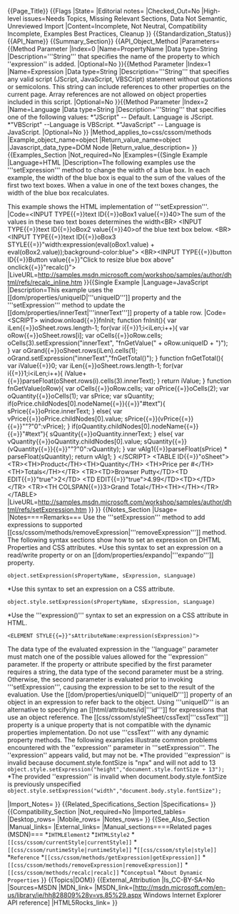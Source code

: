{{Page_Title}}
{{Flags
|State=
|Editorial notes=
|Checked_Out=No
|High-level issues=Needs Topics, Missing Relevant Sections, Data Not Semantic, Unreviewed Import
|Content=Incomplete, Not Neutral, Compatibility Incomplete, Examples Best Practices, Cleanup
}}
{{Standardization_Status}}
{{API_Name}}
{{Summary_Section}}
{{API_Object_Method
|Parameters={{Method Parameter
|Index=0
|Name=PropertyName
|Data type=String
|Description='''String''' that specifies the name of the property to which ''expression'' is added.
|Optional=No
}}{{Method Parameter
|Index=1
|Name=Expression
|Data type=String
|Description='''String''' that specifies any valid script (JScript, JavaScript, VBSCript) statement without quotations or semicolons. This string can include references to other properties on the current page. Array references are not allowed on object properties included in this script.
|Optional=No
}}{{Method Parameter
|Index=2
|Name=Language
|Data type=String
|Description='''String''' that specifies one of the following values: 
*"JScript" -- Default. Language is JScript.
*"VBScript" --Language is VBScript.
*"JavaScript" -- Language is JavaScript.
|Optional=No
}}
|Method_applies_to=css/cssom/methods
|Example_object_name=object
|Return_value_name=object
|Javascript_data_type=DOM Node
|Return_value_description=
}}
{{Examples_Section
|Not_required=No
|Examples={{Single Example
|Language=HTML
|Description=The following examples use the '''setExpression''' method to change the width of a blue box. In each example, the width of the blue box is equal to the sum of the values of the first two text boxes. When a value in one of the text boxes changes, the width of the blue box recalculates.

This example shows the HTML implementation of '''setExpression'''.
|Code=&lt;INPUT TYPE{{=}}text ID{{=}}oBox1 value{{=}}40&gt;The sum of the values in 
    these two text boxes determines the width&lt;BR&gt;
&lt;INPUT TYPE{{=}}text ID{{=}}oBox2 value{{=}}40&gt;of the blue text box below.
&lt;BR&gt;&lt;INPUT TYPE{{=}}text ID{{=}}oBox3 
    STYLE{{=}}"width:expression(eval(oBox1.value) + 
    eval(oBox2.value));background-color:blue"&gt;
&lt;BR&gt;&lt;INPUT TYPE{{=}}button ID{{=}}Button 
    value{{=}}"Click to resize blue box above" 
    onclick{{=}}"recalc()"&gt;
|LiveURL=http://samples.msdn.microsoft.com/workshop/samples/author/dhtml/refs/recalc_inline.htm
}}{{Single Example
|Language=JavaScript
|Description=This example uses the [[dom/properties/uniqueID|'''uniqueID''']] property and the '''setExpression''' method to update the [[dom/properties/innerText|'''innerText''']] property of a table row.
|Code=&lt;SCRIPT&gt;
window.onload{{=}}fnInit;
function fnInit(){
   var iLen{{=}}oSheet.rows.length-1;
   for(var i{{=}}1;i&lt;iLen;i++){
      var oRow{{=}}oSheet.rows[i];
      var oCells{{=}}oRow.cells;
      oCells(3).setExpression("innerText",
         "fnGetValue(" + oRow.uniqueID + ")");
   }
   var oGrand{{=}}oSheet.rows(iLen).cells(1);
   oGrand.setExpression("innerText","fnGetTotal()");
}
function fnGetTotal(){
   var iValue{{=}}0;
   var iLen{{=}}oSheet.rows.length-1;
   for(var i{{=}}1;i&lt;iLen;i++){
      iValue+{{=}}parseFloat(oSheet.rows(i).cells(3).innerText);
   }
   return iValue;
}
function fnGetValue(oRow){
   var oCells{{=}}oRow.cells;
   var oPrice{{=}}oCells(2);
   var oQuantity{{=}}oCells(1);
   var sPrice;
   var sQuantity;
   if(oPrice.childNodes[0].nodeName{{=}}{{=}}"#text"){
      sPrice{{=}}oPrice.innerText;
   }
   else{
      var vPrice{{=}}oPrice.childNodes[0].value;
      sPrice{{=}}(vPrice{{=}}{{=}}""?"0":vPrice);
   }
   if(oQuantity.childNodes[0].nodeName{{=}}{{=}}"#text"){
      sQuantity{{=}}oQuantity.innerText;
   }
   else{
      var vQuantity{{=}}oQuantity.childNodes[0].value;
      sQuantity{{=}}(vQuantity{{=}}{{=}}""?"0":vQuantity);
   }
   var vAlg1{{=}}parseFloat(sPrice) * parseFloat(sQuantity);
   return vAlg1;
}
&lt;/SCRIPT&gt;
&lt;TABLE ID{{=}}"oSheet"&gt;
&lt;TR&gt;&lt;TH&gt;Product&lt;/TH&gt;&lt;TH&gt;Quantity&lt;/TH&gt;
&lt;TH&gt;Price per #&lt;/TH&gt;&lt;TH&gt;Totals&lt;/TH&gt;&lt;/TR&gt;
&lt;TR&gt;&lt;TD&gt;Browser Putty&lt;/TD&gt;&lt;TD EDIT{{=}}"true"&gt;2&lt;/TD&gt;
&lt;TD EDIT{{=}}"true"&gt;4.99&lt;/TD&gt;&lt;TD&gt;&lt;/TD&gt;&lt;/TR&gt;
&lt;TR&gt;&lt;TH COLSPAN{{=}}3&gt;Grand Total&lt;/TH&gt;&lt;TH&gt;&lt;/TH&gt;&lt;/TR&gt;
&lt;/TABLE&gt;
|LiveURL=http://samples.msdn.microsoft.com/workshop/samples/author/dhtml/refs/setExpression.htm
}}
}}
{{Notes_Section
|Usage=
|Notes====Remarks===
Use the '''setExpression''' method to add expressions to supported [[css/cssom/methods/removeExpression|'''removeExpression''']] method.
The following syntax sections show how to set an expression on DHTML Properties and CSS attributes.
*Use this syntax to set an expression on a read/write property or on an [[dom/properties/expando|'''expando''']] property. 
<nowiki>
<div class{{=}}"codeSnippet">
<pre xml:space{{=}}"preserve"><code>object.setExpression(sPropertyName, sExpression, sLanguage)</code></pre>
</div>
</nowiki>
*Use this syntax to set an expression on a CSS attribute. 
<nowiki>
<div class{{=}}"codeSnippet">
<pre xml:space{{=}}"preserve"><code>object.style.setExpression(sPropertyName, sExpression, sLanguage)</code></pre>
</div>
</nowiki>
*Use the '''expression()''' syntax to set an expression on a CSS attribute in HTML. 
<nowiki>
<div class{{=}}"codeSnippet">
<pre xml:space{{=}}"preserve"><code>&lt;ELEMENT STYLE{{=}}"sAttributeName:expression(sExpression)"&gt;</code></pre>
</div>
</nowiki>
The data type of the evaluated expression in the ''language'' parameter must match one of the possible values allowed for the ''expression'' parameter. If the property or attribute specified by the first parameter requires a string, the data type of the second parameter must be a string. Otherwise, the second parameter is evaluated prior to invoking '''setExpression''', causing the expression to be set to the result of the evaluation.
Use the [[dom/properties/uniqueID|'''uniqueID''']] property of an object in an expression to refer back to the object. Using '''uniqueID''' is an alternative to specifying an [[html/attributes/id|'''id''']] for expressions that use an object reference.
The [[css/cssom/styleSheet/cssText|'''cssText''']] property is a unique property that is not compatible with the dynamic properties implementation. Do not use '''cssText''' with any dynamic property methods.
The following examples illustrate common problems encountered with the ''expression'' parameter in '''setExpression'''.  The ''expression'' appears valid, but may not be.
*The provided ''expression'' is invalid because document.style.fontSize is "npx" and will not add to 13
<code>object.style.setExpression("height","document.style.fontSize + 13"); </code>
*The provided ''expression'' is invalid when document.body.style.fontSize is previously unspecified
<code>object.style.setExpression("width","document.body.style.fontSize"); </code>

|Import_Notes=
}}
{{Related_Specifications_Section
|Specifications=
}}
{{Compatibility_Section
|Not_required=No
|Imported_tables=
|Desktop_rows=
|Mobile_rows=
|Notes_rows=
}}
{{See_Also_Section
|Manual_links=
|External_links=
|Manual_sections====Related pages (MSDN)===
*<code>IHTMLElement2</code>
*<code>IHTMLStyle2</code>
*<code>[[css/cssom/currentStyle|currentStyle]]</code>
*<code>[[css/cssom/runtimeStyle|runtimeStyle]]</code>
*<code>[[css/cssom/style|style]]</code>
*<code>Reference</code>
*<code>[[css/cssom/methods/getExpression|getExpression]]</code>
*<code>[[css/cssom/methods/removeExpression|removeExpression]]</code>
*<code>[[css/cssom/methods/recalc|recalc]]</code>
*<code>Conceptual</code>
*<code>About Dynamic Properties</code>
}}
{{Topics|DOM}}
{{External_Attribution
|Is_CC-BY-SA=No
|Sources=MSDN
|MDN_link=
|MSDN_link=[http://msdn.microsoft.com/en-us/library/ie/hh828809%28v=vs.85%29.aspx Windows Internet Explorer API reference]
|HTML5Rocks_link=
}}